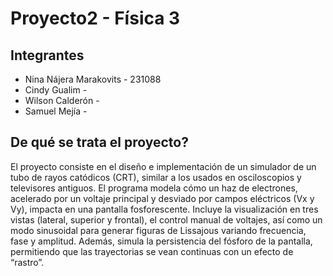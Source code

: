 # Proyecto2 - Física 3

## Integrantes 
- Nina Nájera Marakovits - 231088
- Cindy Gualim - 
- Wilson Calderón - 
- Samuel Mejía -

## De qué se trata el proyecto?
El proyecto consiste en el diseño e implementación de un simulador de un tubo de rayos catódicos (CRT), similar a los usados en osciloscopios y televisores antiguos. El programa modela cómo un haz de electrones, acelerado por un voltaje principal y desviado por campos eléctricos (Vx y Vy), impacta en una pantalla fosforescente. Incluye la visualización en tres vistas (lateral, superior y frontal), el control manual de voltajes, así como un modo sinusoidal para generar figuras de Lissajous variando frecuencia, fase y amplitud. Además, simula la persistencia del fósforo de la pantalla, permitiendo que las trayectorias se vean continuas con un efecto de “rastro”. 